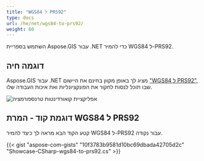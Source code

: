```yaml
---
title: "WGS84 ל PRS92"
type: docs
url: /he/net/wgs84-to-prs92/
weight: 60
---
```


השתמש בספריית Aspose.GIS עבור .NET כדי להמיר WGS84 ל-PRS92.

## **דוגמה חיה**

Aspose.GIS עבור .NET מציג לך באופן מקוון בחינם את היישום ["WGS84 ל PRS92"](https://products.aspose.app/gis/transformation/wgs84-to-prs92), שבו תוכל לנסות לחקור את הפונקציונליות ואת איכות העבודה שלו.

![אפליקציית קואורדינטות טרנספורמציה](transform-coordinates.png)

## **דוגמת קוד - המרת WGS84 ל PRS92**

קטע הקוד הבא מראה לך כיצד להמיר WGS84 ל-PRS92 עבור נקודה.

{{< gist "aspose-com-gists" "10f3783b9581d10bc69dbada42705d2c" "Showcase-CSharp-wgs84-to-prs92.cs" >}}
